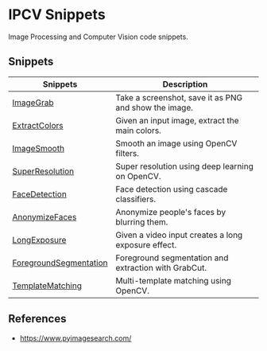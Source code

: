 # IPCV Snippets

Image Processing and Computer Vision code snippets.

## Snippets

| Snippets                                                    | Description                                           |
|-------------------------------------------------------------|-------------------------------------------------------|
| [ImageGrab](./image_grab/main.py)                           | Take a screenshot, save it as PNG and show the image. |
| [ExtractColors](./extract_colors/main.py)                   | Given an input image, extract the main colors.        |
| [ImageSmooth](./image_smooth/main.py)                       | Smooth an image using OpenCV filters.                 |
| [SuperResolution](./super_resolution/main.py)               | Super resolution using deep learning on OpenCV.       |
| [FaceDetection](./face_detection/main.py)                   | Face detection using cascade classifiers.             |
| [AnonymizeFaces](./anonymize_faces/main.py)                 | Anonymize people's faces by blurring them.            |
| [LongExposure](./long_exposure/main.py)                     | Given a video input creates a long exposure effect.   |
| [ForegroundSegmentation](./foreground_segmentation/main.py) | Foreground segmentation and extraction with GrabCut.  |
| [TemplateMatching](./template_matching/main.py)             | Multi-template matching using OpenCV.                 |

## References

- https://www.pyimagesearch.com/
